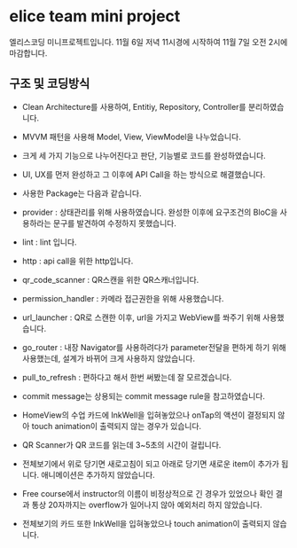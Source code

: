 # elice team mini project

엘리스코딩 미니프로젝트입니다.
11월 6일 저녁 11시경에 시작하여 11월 7일 오전 2시에 마감합니다.

## 구조 및 코딩방식

- Clean Architecture를 사용하여, Entitiy, Repository, Controller를 분리하였습니다.
- MVVM 패턴을 사용해 Model, View, ViewModel을 나누었습니다.
- 크게 세 가지 기능으로 나누어진다고 판단, 기능별로 코드를 완성하였습니다.
- UI, UX를 먼저 완성하고 그 이후에 API Call을 하는 방식으로 해결했습니다.

- 사용한 Package는 다음과 같습니다. 
- provider : 상태관리를 위해 사용하였습니다. 완성한 이후에 요구조건의 BloC을 사용하라는 문구를 발견하여 수정하지 못했습니다.
- lint : lint 입니다.
- http : api call을 위한 http입니다.
- qr_code_scanner : QR스캔을 위한 QR스캐너입니다.
- permission_handler : 카메라 접근권한을 위해 사용했습니다.
- url_launcher : QR로 스캔한 이후, url을 가지고 WebView를 쏴주기 위해 사용했습니다.
- go_router : 내장 Navigator를 사용하려다가 parameter전달을 편하게 하기 위해 사용했는데, 설계가 바뀌어 크게 사용하지 않았습니다.
- pull_to_refresh : 편하다고 해서 한번 써봤는데 잘 모르겠습니다.

- commit message는 상용되는 commit message rule을 참고하였습니다.


- HomeView의 수업 카드에 InkWell을 입혀놓았으나 onTap의 액션이 결정되지 않아 touch animation이 출력되지 않는 경우가 있습니다.
- QR Scanner가 QR 코드를 읽는데 3~5초의 시간이 걸립니다.
- 전체보기에서 위로 당기면 새로고침이 되고 아래로 당기면 새로운 item이 추가가 됩니다. 애니메이션은 추가하지 않았습니다.
- Free course에서 instructor의 이름이 비정상적으로 긴 경우가 있었으나 확인 결과 통상 20자까지는 overflow가 일어나지 않아 예외처리 하지 않았습니다.
- 전체보기의 카드 또한 InkWell을 입혀놓았으나 touch animation이 출력되지 않습니다.